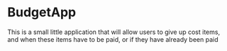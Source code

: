 # BudgetApp
This is a small little application that will allow users to give up cost items, and when these items have to be paid, or if they have already been paid
